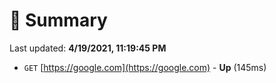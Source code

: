# 📖 Summary
Last updated: **4/19/2021, 11:19:45 PM**

- `GET` [https://google.com](https://google.com) - **Up** (145ms)
